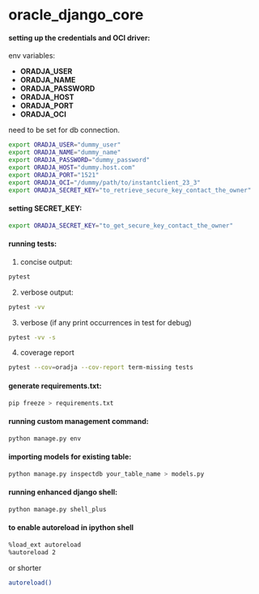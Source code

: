 # oracle_django_core

#### setting up the credentials and OCI driver:

env variables:

- <b>ORADJA_USER</b>
- <b>ORADJA_NAME</b>
- <b>ORADJA_PASSWORD</b>
- <b>ORADJA_HOST</b>
- <b>ORADJA_PORT</b>
- <b>ORADJA_OCI</b>

need to be set for db connection. <br>

```bash
export ORADJA_USER="dummy_user"
export ORADJA_NAME="dummy_name"
export ORADJA_PASSWORD="dummy_password"
export ORADJA_HOST="dummy.host.com"
export ORADJA_PORT="1521"
export ORADJA_OCI="/dummy/path/to/instantclient_23_3"
export ORADJA_SECRET_KEY="to_retrieve_secure_key_contact_the_owner"
```

#### setting SECRET_KEY:

```bash
export ORADJA_SECRET_KEY="to_get_secure_key_contact_the_owner"
```

#### running tests:

1. concise output:

```bash
pytest
```

2. verbose output:

```bash
pytest -vv
```

3. verbose (if any print occurrences in test for debug)

```bash
pytest -vv -s
```

4. coverage report

```bash
pytest --cov=oradja --cov-report term-missing tests
```

#### generate requirements.txt:

```bash
pip freeze > requirements.txt 
```

#### running custom management command:

```bash
python manage.py env
```

#### importing models for existing table:

```bash
python manage.py inspectdb your_table_name > models.py
```

#### running enhanced django shell:

```bash
python manage.py shell_plus
```

#### to enable autoreload in ipython shell

```bash
%load_ext autoreload
%autoreload 2
```

or shorter

```bash
autoreload()
```

